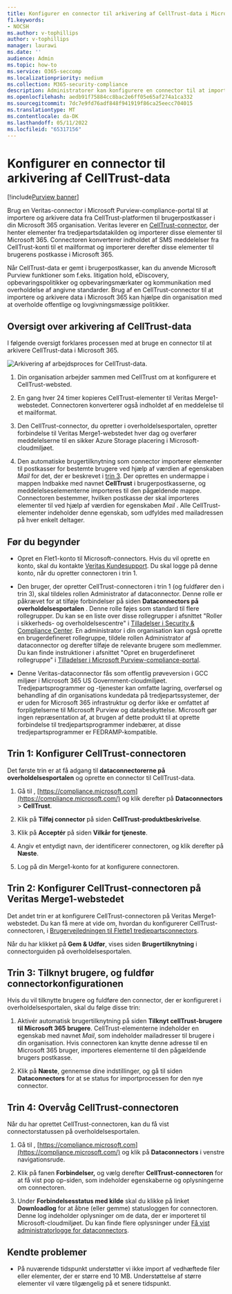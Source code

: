 ```yaml
---
title: Konfigurer en connector til arkivering af CellTrust-data i Microsoft 365
f1.keywords:
- NOCSH
ms.author: v-tophillips
author: v-tophillips
manager: laurawi
ms.date: ''
audience: Admin
ms.topic: how-to
ms.service: O365-seccomp
ms.localizationpriority: medium
ms.collection: M365-security-compliance
description: Administratorer kan konfigurere en connector til at importere og arkivere CellTrust-data fra Veritas til Microsoft 365. Med denne connector kan du arkivere data fra datakilder fra tredjepart i Microsoft 365. Når du har arkiveret disse data, kan du bruge funktioner til overholdelse af angivne standarder, f.eks. juridisk bevarelse, indholdssøgning og opbevaringspolitikker til at administrere tredjepartsdata.
ms.openlocfilehash: aedb91f75884cc8bac2e6ff05e65af274a1ca332
ms.sourcegitcommit: 7dc7e9fd76adf848f941919f86ca25eecc704015
ms.translationtype: MT
ms.contentlocale: da-DK
ms.lasthandoff: 05/11/2022
ms.locfileid: "65317156"
---
```

# <a name="set-up-a-connector-to-archive-celltrust-data"></a>Konfigurer en connector til arkivering af CellTrust-data

[!include[Purview banner](../includes/purview-rebrand-banner.md)]

Brug en Veritas-connector i Microsoft Purview-compliance-portal til at importere og arkivere data fra CellTrust-platformen til brugerpostkasser i din Microsoft 365 organisation. Veritas leverer en [CellTrust-connector](https://globanet.com/celltrust/), der henter elementer fra tredjepartsdatakilden og importerer disse elementer til Microsoft 365. Connectoren konverterer indholdet af SMS meddelelser fra CellTrust-konti til et mailformat og importerer derefter disse elementer til brugerens postkasse i Microsoft 365.

Når CellTrust-data er gemt i brugerpostkasser, kan du anvende Microsoft Purview funktioner som f.eks. litigation hold, eDiscovery, opbevaringspolitikker og opbevaringsmærkater og kommunikation med overholdelse af angivne standarder. Brug af en CellTrust-connector til at importere og arkivere data i Microsoft 365 kan hjælpe din organisation med at overholde offentlige og lovgivningsmæssige politikker.

## <a name="overview-of-archiving-celltrust-data"></a>Oversigt over arkivering af CellTrust-data

I følgende oversigt forklares processen med at bruge en connector til at arkivere CellTrust-data i Microsoft 365.

![Arkivering af arbejdsproces for CellTrust-data.](../media/CellTrustConnectorWorkflow.png)

1. Din organisation arbejder sammen med CellTrust om at konfigurere et CellTrust-websted.

2. En gang hver 24 timer kopieres CellTrust-elementer til Veritas Merge1-webstedet. Connectoren konverterer også indholdet af en meddelelse til et mailformat.

3. Den CellTrust-connector, du opretter i overholdelsesportalen, opretter forbindelse til Veritas Merge1-webstedet hver dag og overfører meddelelserne til en sikker Azure Storage placering i Microsoft-cloudmiljøet.

4. Den automatiske brugertilknytning som connector importerer elementer til postkasser for bestemte brugere ved hjælp af værdien af egenskaben *Mail* for det, der er beskrevet i [trin 3](#step-3-map-users-and-complete-the-connector-setup). Der oprettes en undermappe i mappen Indbakke med navnet **CellTrust** i brugerpostkasserne, og meddelelseselementerne importeres til den pågældende mappe. Connectoren bestemmer, hvilken postkasse der skal importeres elementer til ved hjælp af værdien for egenskaben *Mail* . Alle CellTrust-elementer indeholder denne egenskab, som udfyldes med mailadressen på hver enkelt deltager.

## <a name="before-you-begin"></a>Før du begynder

- Opret en Flet1-konto til Microsoft-connectors. Hvis du vil oprette en konto, skal du kontakte [Veritas Kundesupport](https://www.veritas.com/content/support/). Du skal logge på denne konto, når du opretter connectoren i trin 1.

- Den bruger, der opretter CellTrust-connectoren i trin 1 (og fuldfører den i trin 3), skal tildeles rollen Administrator af dataconnector. Denne rolle er påkrævet for at tilføje forbindelser på siden **Dataconnectors på overholdelsesportalen** . Denne rolle føjes som standard til flere rollegrupper. Du kan se en liste over disse rollegrupper i afsnittet "Roller i sikkerheds- og overholdelsescentre" i [Tilladelser i Security & Compliance Center](../security/office-365-security/permissions-in-the-security-and-compliance-center.md#roles-in-the-security--compliance-center). En administrator i din organisation kan også oprette en brugerdefineret rollegruppe, tildele rollen Administrator af dataconnector og derefter tilføje de relevante brugere som medlemmer. Du kan finde instruktioner i afsnittet "Opret en brugerdefineret rollegruppe" i [Tilladelser i Microsoft Purview-compliance-portal](microsoft-365-compliance-center-permissions.md#create-a-custom-role-group).

- Denne Veritas-dataconnector fås som offentlig prøveversion i GCC miljøer i Microsoft 365 US Government-cloudmiljøet. Tredjepartsprogrammer og -tjenester kan omfatte lagring, overførsel og behandling af din organisations kundedata på tredjepartssystemer, der er uden for Microsoft 365 infrastruktur og derfor ikke er omfattet af forpligtelserne til Microsoft Purview og databeskyttelse. Microsoft gør ingen repræsentation af, at brugen af dette produkt til at oprette forbindelse til tredjepartsprogrammer indebærer, at disse tredjepartsprogrammer er FEDRAMP-kompatible.

## <a name="step-1-set-up-the-celltrust-connector"></a>Trin 1: Konfigurer CellTrust-connectoren

Det første trin er at få adgang til **dataconnectorerne på overholdelsesportalen** og oprette en connector til CellTrust-data.

1. Gå til , [https://compliance.microsoft.com](https://compliance.microsoft.com/) og klik derefter på **Dataconnectors** \> **CellTrust**.

2. Klik på **Tilføj connector** på siden **CellTrust-produktbeskrivelse**.

3. Klik på **Acceptér** på siden **Vilkår for tjeneste**.

4. Angiv et entydigt navn, der identificerer connectoren, og klik derefter på **Næste**.

5. Log på din Merge1-konto for at konfigurere connectoren.

## <a name="step-2-configure-the-celltrust-connector-on-the-veritas-merge1-site"></a>Trin 2: Konfigurer CellTrust-connectoren på Veritas Merge1-webstedet

Det andet trin er at konfigurere CellTrust-connectoren på Veritas Merge1-webstedet. Du kan få mere at vide om, hvordan du konfigurerer CellTrust-connectoren, i [Brugervejledningen til Flette1 tredjepartsconnectors](https://docs.ms.merge1.globanetportal.com/Merge1%20Third-Party%20Connectors%20CellTrust%20User%20Guide%20.pdf).

Når du har klikket på **Gem & Udfør**, vises siden **Brugertilknytning** i connectorguiden på overholdelsesportalen.

## <a name="step-3-map-users-and-complete-the-connector-setup"></a>Trin 3: Tilknyt brugere, og fuldfør connectorkonfigurationen

Hvis du vil tilknytte brugere og fuldføre den connector, der er konfigureret i overholdelsesportalen, skal du følge disse trin:

1. Aktivér automatisk brugertilknytning på siden **Tilknyt cellTrust-brugere til Microsoft 365 brugere**. CellTrust-elementerne indeholder en egenskab med navnet *Mail*, som indeholder mailadresser til brugere i din organisation. Hvis connectoren kan knytte denne adresse til en Microsoft 365 bruger, importeres elementerne til den pågældende brugers postkasse.

2. Klik på **Næste**, gennemse dine indstillinger, og gå til siden **Dataconnectors** for at se status for importprocessen for den nye connector.

## <a name="step-4-monitor-the-celltrust-connector"></a>Trin 4: Overvåg CellTrust-connectoren

Når du har oprettet CellTrust-connectoren, kan du få vist connectorstatussen på overholdelsesportalen.

1. Gå til , [https://compliance.microsoft.com](https://compliance.microsoft.com/) og klik på **Dataconnectors** i venstre navigationsrude.

2. Klik på fanen **Forbindelser,** og vælg derefter **CellTrust-connectoren** for at få vist pop op-siden, som indeholder egenskaberne og oplysningerne om connectoren.

3. Under **Forbindelsesstatus med kilde** skal du klikke på linket **Downloadlog** for at åbne (eller gemme) statusloggen for connectoren. Denne log indeholder oplysninger om de data, der er importeret til Microsoft-cloudmiljøet. Du kan finde flere oplysninger under [Få vist administratorlogge for dataconnectors](data-connector-admin-logs.md).

## <a name="known-issues"></a>Kendte problemer

- På nuværende tidspunkt understøtter vi ikke import af vedhæftede filer eller elementer, der er større end 10 MB. Understøttelse af større elementer vil være tilgængelig på et senere tidspunkt.